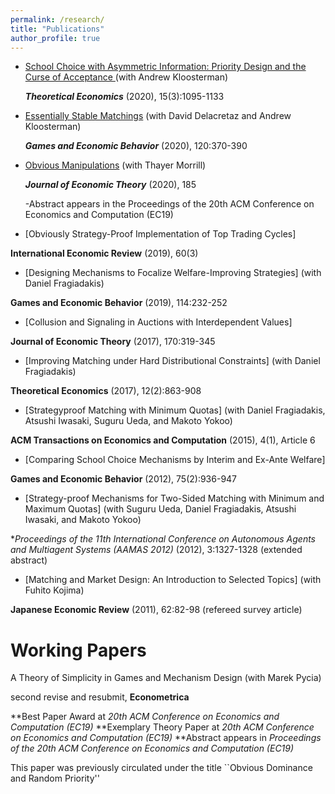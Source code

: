 ```yaml
---
permalink: /research/
title: "Publications"
author_profile: true
---
```


* [School Choice with Asymmetric Information: Priority Design and the Curse of Acceptance ](http://petetroyan.github.io/files/Kloosterman_Troyan_Information.pdf) (with Andrew Kloosterman)
  
  _**Theoretical Economics**_ (2020), 15(3):1095-1133 

* [Essentially Stable Matchings](http://petetroyan.github.io/files/TDK_Essential_Stability.pdf) (with David Delacretaz and Andrew Kloosterman)

  _**Games and Economic Behavior**_ (2020), 120:370-390

* [Obvious Manipulations](http://petetroyan.github.io/files/Obvious_Manipulations.pdf) (with Thayer Morrill)

  _**Journal of Economic Theory**_ (2020), 185 
 
  -Abstract appears in the Proceedings of the 20th ACM Conference on Economics and Computation (EC19)

* [Obviously Strategy-Proof Implementation of Top Trading Cycles] 

**International Economic Review** (2019), 60(3)

* [Designing Mechanisms to Focalize Welfare-Improving Strategies] (with Daniel Fragiadakis)

**Games and Economic Behavior** (2019), 114:232-252

* [Collusion and Signaling in Auctions with Interdependent Values]

 **Journal of Economic Theory** (2017), 170:319-345
 
* [Improving Matching under Hard Distributional Constraints] (with Daniel Fragiadakis)

**Theoretical Economics** (2017), 12(2):863-908

* [Strategyproof Matching with Minimum Quotas] (with Daniel Fragiadakis, Atsushi Iwasaki, Suguru Ueda, and Makoto Yokoo)

 **ACM Transactions on Economics and Computation** (2015), 4(1), Article 6
 

* [Comparing School Choice Mechanisms by Interim and Ex-Ante Welfare] 

**Games and Economic Behavior** (2012), 75(2):936-947

* [Strategy-proof Mechanisms for Two-Sided Matching with Minimum and Maximum Quotas] (with Suguru Ueda, Daniel Fragiadakis, Atsushi Iwasaki, and Makoto Yokoo) 

**Proceedings of the 11th International Conference on Autonomous Agents and Multiagent Systems (AAMAS 2012)* (2012), 3:1327-1328 (extended abstract)

* [Matching and Market Design: An Introduction to Selected Topics] (with Fuhito Kojima)

**Japanese Economic Review** (2011), 62:82-98 (refereed survey article)

# Working Papers

A Theory of Simplicity in Games and Mechanism Design (with Marek Pycia)

second revise and resubmit, **Econometrica**

**Best Paper Award at *20th ACM Conference on Economics and Computation (EC19)*
**Exemplary Theory Paper at *20th ACM Conference on Economics and Computation (EC19)*
**Abstract appears in *Proceedings of the 20th ACM Conference on Economics and Computation (EC19)*

This paper was previously circulated under the title ``Obvious Dominance and Random Priority''
